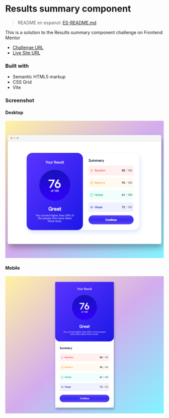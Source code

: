 # Results summary component
> README en espanol: [ES-README.md](./ES-README.md)

This is a solution to the Results summary component challenge on Frontend Mentor
- [Challenge URL](https://www.frontendmentor.io/challenges/results-summary-component-CE_K6s0maV)
- [Live Site URL](https://rtlsalazar.github.io/responsive-summary-component/dist/index.html)

### Built with
- Semantic HTML5 markup
- CSS Grid
- Vite

### Screenshot
#### Desktop
![Desktop Preview](./Screenshot_desktop.png)

#### Mobile
![Mobile Preview](./Screenshot_mobile.png)


